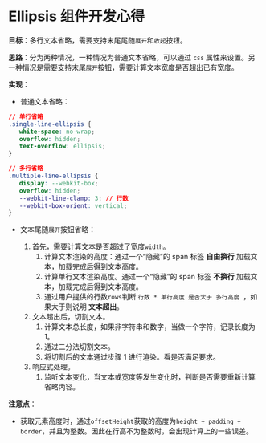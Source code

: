 # Ellipsis 组件开发心得
**目标**：多行文本省略，需要支持末尾尾随`展开`和`收起`按钮。

**思路**：分为两种情况，一种情况为普通文本省略，可以通过 `css` 属性来设置。另一种情况是需要支持末尾`展开`按钮，需要计算文本宽度是否超出已有宽度。

**实现**：

 - 普通文本省略：

```css
// 单行省略
.single-line-ellipsis {
   white-space: no-wrap;
   overflow: hidden;
   text-overflow: ellipsis;
}

// 多行省略
.multiple-line-ellipsis {
   display: --webkit-box;
   overflow: hidden;
   --webkit-line-clamp: 3; // 行数
   --webkit-box-orient: vertical;
}
```

 - 文本尾随`展开`按钮省略：

   1. 首先，需要计算文本是否超过了宽度`width`。
      1. 计算文本渲染的高度：通过一个“隐藏”的 span 标签 **自由换行** 加载文本，加载完成后得到文本高度。
      2. 计算单行文本渲染高度。通过一个“隐藏”的 span 标签 **不换行** 加载文本，加载完成后得到文本高度。
      3. 通过用户提供的行数`rows`判断 `行数 * 单行高度 是否大于 多行高度 `，如果大于则说明 **文本超出**。
   2. 文本超出后，切割文本。
      1. 计算文本总长度，如果非字符串和数字，当做一个字符，记录长度为1。
      2. 通过二分法切割文本。
      3. 将切割后的文本通过步骤 1 进行渲染。看是否满足要求。
   3. 响应式处理。
      1. 监听文本变化，当文本或宽度等发生变化时，判断是否需要重新计算省略内容。

**注意点**：

- 获取元素高度时，通过`offsetHeight`获取的高度为`height + padding + border`，并且为整数。因此在行高不为整数时，会出现计算上的一些误差。

